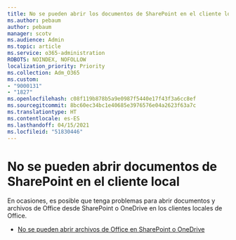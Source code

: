 ```yaml
---
title: No se pueden abrir los documentos de SharePoint en el cliente local
ms.author: pebaum
author: pebaum
manager: scotv
ms.audience: Admin
ms.topic: article
ms.service: o365-administration
ROBOTS: NOINDEX, NOFOLLOW
localization_priority: Priority
ms.collection: Adm_O365
ms.custom:
- "9000131"
- "1827"
ms.openlocfilehash: c08f119b878b5a9e0987f5440e17f43f3a6cc8ef
ms.sourcegitcommit: 8bc60ec34bc1e40685e3976576e04a2623f63a7c
ms.translationtype: HT
ms.contentlocale: es-ES
ms.lasthandoff: 04/15/2021
ms.locfileid: "51830446"
---
```

# <a name="unable-to-open-sharepoint-documents-in-local-client"></a>No se pueden abrir documentos de SharePoint en el cliente local

En ocasiones, es posible que tenga problemas para abrir documentos y archivos de Office desde SharePoint o OneDrive en los clientes locales de Office.

- [No se pueden abrir archivos de Office en SharePoint o OneDrive](https://docs.microsoft.com/sharepoint/troubleshoot/administration/cant-open-office-files)
